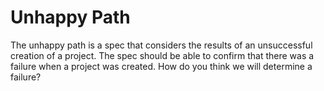 # Unhappy Path

The unhappy path is a spec that considers the results of an unsuccessful creation of a project. The spec should be able to confirm that there was a failure when a project was created. How do you think we will determine a failure?

